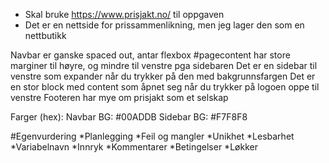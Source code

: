* Skal bruke https://www.prisjakt.no/ til oppgaven
* Det er en nettside for prissammenlikning, men jeg lager den som en nettbutikk


Navbar er ganske spaced out, antar flexbox
#pagecontent har store marginer til høyre, og mindre til venstre pga sidebaren
Det er en sidebar til venstre som expander når du trykker på den med bakgrunnsfargen 
Det er en stor block med content som åpnet seg når du trykker på logoen oppe til venstre
Footeren har mye om prisjakt som et selskap


Farger (hex):
Navbar BG: #00ADDB
Sidebar BG: #F7F8F8



#Egenvurdering
*Planlegging
*Feil og mangler
*Unikhet
*Lesbarhet
*Variabelnavn
*Innryk
*Kommentarer
*Betingelser
*Løkker